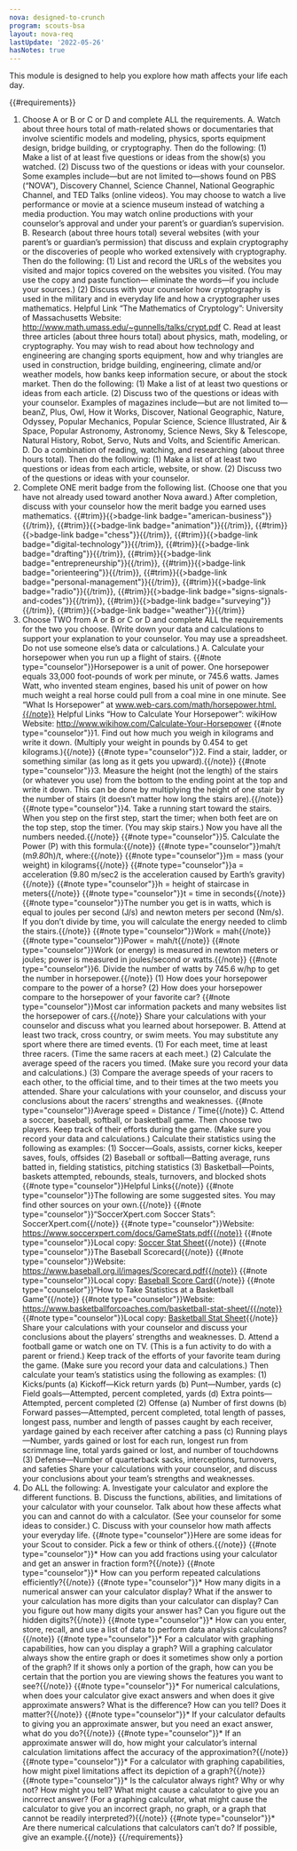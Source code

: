```yaml
---
nova: designed-to-crunch
program: scouts-bsa
layout: nova-req
lastUpdate: '2022-05-26'
hasNotes: true
---
```


This module is designed to help you explore how math affects your life each day.

{{#requirements}}
1. Choose A or B or C or D and complete ALL the requirements.
    A. Watch about three hours total of math-related shows or documentaries that involve scientific models and modeling, physics, sports equipment design, bridge building, or cryptography. Then do the following:
        (1) Make a list of at least five questions or ideas from the show(s) you watched.
        (2) Discuss two of the questions or ideas with your counselor.
        Some examples include—but are not limited to—shows found on PBS (“NOVA”), Discovery Channel, Science Channel, National Geographic Channel, and TED Talks (online videos). You may choose to watch a live performance or movie at a science museum instead of watching a media production. You may watch online productions with your counselor’s approval and under your parent’s or guardian’s supervision.
    B. Research (about three hours total) several websites (with your parent’s or guardian’s permission) that discuss and explain cryptography or the discoveries of people who worked extensively with cryptography. Then do the following:
        (1) List and record the URLs of the websites you visited and major topics covered on the websites you visited. (You may use the copy and paste function— eliminate the words—if you include your sources.)
        (2) Discuss with your counselor how cryptography is used in the military and in everyday life and how a cryptographer uses mathematics.
        Helpful Link
        “The Mathematics of Cryptology”: University of Massachusetts
        Website: http://www.math.umass.edu/~gunnells/talks/crypt.pdf
    C. Read at least three articles (about three hours total) about physics, math, modeling, or cryptography. You may wish to read about how technology and engineering are changing sports equipment, how and why triangles are used in construction, bridge building, engineering, climate and/or weather models, how banks keep information secure, or about the stock market. Then do the following:
        (1) Make a list of at least two questions or ideas from each article.
        (2) Discuss two of the questions or ideas with your counselor.
        Examples of magazines include—but are not limited to—beanZ, Plus, Owl, How it Works, Discover, National Geographic, Nature, Odyssey, Popular Mechanics, Popular Science, Science Illustrated, Air & Space, Popular Astronomy, Astronomy, Science News, Sky & Telescope, Natural History, Robot, Servo, Nuts and Volts, and Scientific American.
    D. Do a combination of reading, watching, and researching (about three hours total). Then do the following:
        (1) Make a list of at least two questions or ideas from each article, website, or show.
        (2) Discuss two of the questions or ideas with your counselor.
2. Complete ONE merit badge from the following list. (Choose one that you have not already used toward another Nova award.) After completion, discuss with your counselor how the merit badge you earned uses mathematics.
    {{#trim}}{{>badge-link badge="american-business"}}{{/trim}}, {{#trim}}{{>badge-link badge="animation"}}{{/trim}}, {{#trim}}{{>badge-link badge="chess"}}{{/trim}}, {{#trim}}{{>badge-link badge="digital-technology"}}{{/trim}}, {{#trim}}{{>badge-link badge="drafting"}}{{/trim}}, {{#trim}}{{>badge-link badge="entrepreneurship"}}{{/trim}}, {{#trim}}{{>badge-link badge="orienteering"}}{{/trim}}, {{#trim}}{{>badge-link badge="personal-management"}}{{/trim}}, {{#trim}}{{>badge-link badge="radio"}}{{/trim}}, {{#trim}}{{>badge-link badge="signs-signals-and-codes"}}{{/trim}}, {{#trim}}{{>badge-link badge="surveying"}}{{/trim}}, {{#trim}}{{>badge-link badge="weather"}}{{/trim}}
3. Choose TWO from A or B or C or D and complete ALL the requirements for the two you choose.  (Write down your data and calculations to support your explanation to your counselor. You may use a spreadsheet. Do not use someone else’s data or calculations.)
    A. Calculate your horsepower when you run up a flight of stairs.
        {{#note type="counselor"}}Horsepower is a unit of power. One horsepower equals 33,000 foot-pounds of work per minute, or 745.6 watts. James Watt, who invented steam engines, based his unit of power on how much weight a real horse could pull from a coal mine in one minute. See “What Is Horsepower” at www.web-cars.com/math/horsepower.html.{{/note}}
        Helpful Links
            “How to Calculate Your Horsepower”: wikiHow
            Website: http://www.wikihow.com/Calculate-Your-Horsepower
        {{#note type="counselor"}}1. Find out how much you weigh in kilograms and write it down. (Multiply your weight in pounds by 0.454 to get kilograms.){{/note}}
        {{#note type="counselor"}}2. Find a stair, ladder, or something similar (as long as it gets you upward).{{/note}}
        {{#note type="counselor"}}3. Measure the height (not the length) of the stairs (or whatever you use) from the bottom to the ending point at the top and write it down. This can be done by multiplying the height of one stair by the number of stairs (it doesn’t matter how long the stairs are).{{/note}}
        {{#note type="counselor"}}4. Take a running start toward the stairs. When you step on the first step, start the timer; when both feet are on the top step, stop the timer. (You may skip stairs.) Now you have all the numbers needed.{{/note}}
        {{#note type="counselor"}}5. Calculate the Power (P) with this formula:{{/note}}
            {{#note type="counselor"}}mah/t (m*9.80*h)/t, where:{{/note}}
            {{#note type="counselor"}}m = mass (your weight) in kilograms{{/note}}
            {{#note type="counselor"}}a = acceleration (9.80 m/sec2 is the acceleration caused by Earth’s gravity){{/note}}
            {{#note type="counselor"}}h = height of staircase in meters{{/note}}
            {{#note type="counselor"}}t = time in seconds{{/note}}
            {{#note type="counselor"}}The number you get is in watts, which is equal to joules per second (J/s) and newton meters per second (Nm/s). If you don’t divide by time, you will calculate the energy needed to climb the stairs.{{/note}}
            {{#note type="counselor"}}Work = mah{{/note}}
            {{#note type="counselor"}}Power = mah/t{{/note}}
            {{#note type="counselor"}}Work (or energy) is measured in newton meters or joules; power is measured in joules/second or watts.{{/note}}
        {{#note type="counselor"}}6. Divide the number of watts by 745.6 w/hp to get the number in horsepower.{{/note}}
        (1) How does your horsepower compare to the power of a horse?
        (2) How does your horsepower compare to the horsepower of your favorite car?
        {{#note type="counselor"}}Most car information packets and many websites list the horsepower of cars.{{/note}}
        Share your calculations with your counselor and discuss what you learned about horsepower.
    B. Attend at least two track, cross country, or swim meets. You may substitute any sport where there are timed events.
        (1) For each meet, time at least three racers. (Time the same racers at each meet.)
        (2) Calculate the average speed of the racers you timed. (Make sure you record your data and calculations.)
        (3) Compare the average speeds of your racers to each other, to the official time, and to their times at the two meets you attended. Share your calculations with your counselor, and discuss your conclusions about the racers’ strengths and weaknesses.
        {{#note type="counselor"}}Average speed = Distance / Time{{/note}}
    C. Attend a soccer, baseball, softball, or basketball game. Then choose two players. Keep track of their efforts during the game. (Make sure you record your data and calculations.) Calculate their statistics using the following as examples:
        (1) Soccer—Goals, assists, corner kicks, keeper saves, fouls, offsides
        (2) Baseball or softball—Batting average, runs batted in, fielding statistics, pitching statistics
        (3) Basketball—Points, baskets attempted, rebounds, steals, turnovers, and blocked shots
        {{#note type="counselor"}}Helpful Links{{/note}}
        {{#note type="counselor"}}The following are some suggested sites. You may find other sources on your own.{{/note}}
        {{#note type="counselor"}}“SoccerXpert.com Soccer Stats”: SoccerXpert.com{{/note}}
        {{#note type="counselor"}}Website: https://www.soccerxpert.com/docs/GameStats.pdf{{/note}}
        {{#note type="counselor"}}Local copy: [Soccer Stat Sheet](soccer-stat-sheet.pdf){{/note}}
        {{#note type="counselor"}}The Baseball Scorecard{{/note}}
        {{#note type="counselor"}}Website: https://www.baseball.org.il/images/Scorecard.pdf{{/note}}
        {{#note type="counselor"}}Local copy: [Baseball Score Card](baseball-score-card.pdf){{/note}}
        {{#note type="counselor"}}“How to Take Statistics at a Basketball Game”{{/note}}
        {{#note type="counselor"}}Website: https://www.basketballforcoaches.com/basketball-stat-sheet/{{/note}}
        {{#note type="counselor"}}Local copy: [Basketball Stat Sheet](basketball-stat-sheet.pdf){{/note}}
        Share your calculations with your counselor and discuss your conclusions about the players’ strengths and weaknesses.
    D. Attend a football game or watch one on TV. (This is a fun activity to do with a parent or friend.) Keep track of the efforts of your favorite team during the game. (Make sure you record your data and calculations.) Then calculate your team’s statistics using the following as examples:
        (1) Kicks/punts
            (a) Kickoff—Kick return yards
            (b) Punt—Number, yards
            (c) Field goals—Attempted, percent completed, yards
            (d) Extra points—Attempted, percent completed
    (2) Offense
        (a) Number of first downs
        (b) Forward passes—Attempted, percent completed, total length of passes, longest pass, number and length of passes caught by each receiver, yardage gained by each receiver after catching a pass
        (c) Running plays—Number, yards gained or lost for each run, longest run from scrimmage line, total yards gained or lost, and number of touchdowns
    (3) Defense—Number of quarterback sacks, interceptions, turnovers, and safeties
    Share your calculations with your counselor, and discuss your conclusions about your team’s strengths and weaknesses.
4. Do ALL the following:
    A. Investigate your calculator and explore the different functions.
    B. Discuss the functions, abilities, and limitations of your calculator with your counselor.  Talk about how these affects what you can and cannot do with a calculator. (See your counselor for some ideas to consider.)
    C. Discuss with your counselor how math affects your everyday life.
    {{#note type="counselor"}}Here are some ideas for your Scout to consider. Pick a few or think of others.{{/note}}
    {{#note type="counselor"}}* How can you add fractions using your calculator and get an answer in fraction form?{{/note}}
    {{#note type="counselor"}}* How can you perform repeated calculations efficiently?{{/note}}
    {{#note type="counselor"}}* How many digits in a numerical answer can your calculator display? What if the answer to your calculation has more digits than your calculator can display? Can you figure out how many digits your answer has? Can you figure out the hidden digits?{{/note}}
    {{#note type="counselor"}}* How can you enter, store, recall, and use a list of data to perform data analysis calculations?{{/note}}
    {{#note type="counselor"}}* For a calculator with graphing capabilities, how can you display a graph? Will a graphing calculator always show the entire graph or does it sometimes show only a portion of the graph? If it shows only a portion of the graph, how can you be certain that the portion you are viewing shows the features you want to see?{{/note}}
    {{#note type="counselor"}}* For numerical calculations, when does your calculator give exact answers and when does it give approximate answers? What is the difference? How can you tell? Does it matter?{{/note}}
    {{#note type="counselor"}}* If your calculator defaults to giving you an approximate answer, but you need an exact answer, what do you do?{{/note}}
    {{#note type="counselor"}}* If an approximate answer will do, how might your calculator’s internal calculation limitations affect the accuracy of the approximation?{{/note}}
    {{#note type="counselor"}}* For a calculator with graphing capabilities, how might pixel limitations affect its depiction of a graph?{{/note}}
    {{#note type="counselor"}}* Is the calculator always right? Why or why not? How might you tell? What might cause a calculator to give you an incorrect answer? (For a graphing calculator, what might cause the calculator to give you an incorrect graph, no graph, or a graph that cannot be readily interpreted?){{/note}}
    {{#note type="counselor"}}* Are there numerical calculations that calculators can’t do? If possible, give an example.{{/note}}
{{/requirements}}
